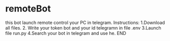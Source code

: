 # remoteBot
this bot launch remote control your PC in telegram.
Instructions:
1.Download all files.
2. Write your token bot and your id telegramn in file .env
3.Launch file run.py
4.Search your bot in telegram and use he.
END
